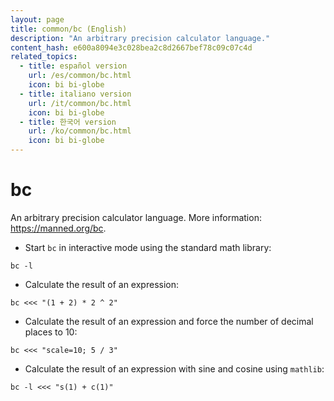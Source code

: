 ```yaml
---
layout: page
title: common/bc (English)
description: "An arbitrary precision calculator language."
content_hash: e600a8094e3c028bea2c8d2667bef78c09c07c4d
related_topics:
  - title: español version
    url: /es/common/bc.html
    icon: bi bi-globe
  - title: italiano version
    url: /it/common/bc.html
    icon: bi bi-globe
  - title: 한국어 version
    url: /ko/common/bc.html
    icon: bi bi-globe
---
```

# bc

An arbitrary precision calculator language.
More information: <https://manned.org/bc>.

- Start `bc` in interactive mode using the standard math library:

`bc -l`

- Calculate the result of an expression:

`bc <<< "(1 + 2) * 2 ^ 2"`

- Calculate the result of an expression and force the number of decimal places to 10:

`bc <<< "scale=10; 5 / 3"`

- Calculate the result of an expression with sine and cosine using `mathlib`:

`bc -l <<< "s(1) + c(1)"`
